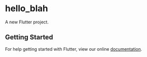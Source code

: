 # hello_blah

A new Flutter project.

## Getting Started

For help getting started with Flutter, view our online
[documentation](http://flutter.io/).
